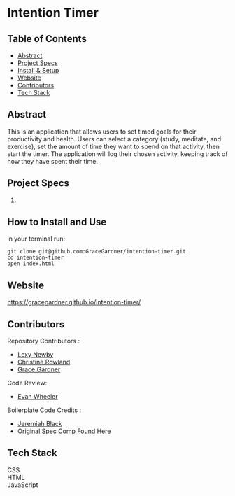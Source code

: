 # Intention Timer


## Table of Contents   
  - [Abstract](#abstract)   
  - [Project Specs](#project-specs)   
  - [Install & Setup](#set-up)
  - [Website](#website)
  - [Contributors](#contributors)   
  - [Tech Stack](#tech-stack)   

## Abstract  
This is an application that allows users to set timed goals for their productivity and health. Users can select a category (study, meditate, and exercise), set the amount of time they want to spend on that activity, then start the timer. The application will log their chosen activity,  keeping track of how they have spent their time.  

## Project Specs  
1. 


## How to Install and Use   
in your terminal run:
```   
git clone git@github.com:GraceGardner/intention-timer.git
cd intention-timer    
open index.html      
```

## Website
https://gracegardner.github.io/intention-timer/


## Contributors  
Repository Contributors :      
- [Lexy Newby](https://github.com/anewb87)
- [Christine Rowland](https://github.com/Fordo29)
- [Grace Gardner](https://github.com/GraceGardner)  

Code Review:
- [Evan Wheeler](https://github.com/anon0mys)

Boilerplate Code Credits :     
- [Jeremiah Black](https://github.com/jeremiahblackol)     
- [Original Spec Comp Found Here](https://frontend.turing.edu/projects/module-1/intention-timer-group.html)     



## Tech Stack  
CSS  
HTML  
JavaScript  
